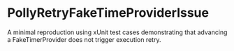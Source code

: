 # PollyRetryFakeTimeProviderIssue
A minimal reproduction using xUnit test cases demonstrating that advancing a FakeTimerProvider does not trigger execution retry.
